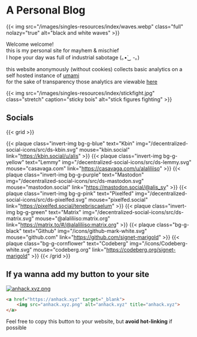 ---
---
# A Personal Blog

{{< img src="/images/singles-resources/index/waves.webp" class="full" nolazy="true" alt="black and white waves" >}}

Welcome welcome!  
this is my personal site for mayhem & mischief  
I hope your day was full of industrial sabotage (｡•̀‿ -｡)

this website anonymously (without cookies) collects basic analytics on a self hosted instance of [umami](https://umami.is/)  
for the sake of transparency those analytics are viewable [here](https://data-sb-v-analytics.anhack.com/share/3SKpsTgESfggNkdM/anhack)

{{< img src="/images/singles-resources/index/stickfight.jpg" class="stretch" caption="sticky bois" alt="stick figures fighting" >}}

## Socials
{{< grid >}}
<!-- {{< plaque class="invert-img bg-g-orange" text="Firefish" img="/decentralized-social-icons/src/ds-firefish.svg" mouse="firefish.social" link="https://firefish.social/@alis" >}} -->
{{< plaque class="invert-img bg-g-blue"   text="Kbin"     img="/decentralized-social-icons/src/ds-kbin.svg"     mouse="kbin.social"     link="https://kbin.social/u/alis" >}}
{{< plaque class="invert-img bg-g-yellow" text="Lemmy"    img="/decentralized-social-icons/src/ds-lemmy.svg"    mouse="casavaga.com"    link="https://casavaga.com/u/alaliliiso" >}}
{{< plaque class="invert-img bg-g-purple" text="Mastodon" img="/decentralized-social-icons/src/ds-mastodon.svg" mouse="mastodon.social" link="https://mastodon.social/@alis_sy" >}}
{{< plaque class="invert-img bg-g-pink"   text="Pixelfed" img="/decentralized-social-icons/src/ds-pixelfed.svg" mouse="pixelfed.social" link="https://pixelfed.social/tenebriscaelum" >}}
{{< plaque class="invert-img bg-g-green"  text="Matrix"   img="/decentralized-social-icons/src/ds-matrix.svg"   mouse="@alaliliiso:matrix.org" link="https://matrix.to/#/@alaliliiso:matrix.org" >}}
{{< plaque class="bg-g-black"             text="Github"   img="/icons/github-mark-white.svg"                    mouse="github.com"      link="https://github.com/signet-marigold" >}}
{{< plaque class="bg-g-cornflower"        text="Codeberg" img="/icons/Codeberg-white.svg"                       mouse="codeberg.org"    link="https://codeberg.org/signet-marigold" >}}
{{< /grid >}}


## If ya wanna add my button to your site
[![anhack.xyz.png](/badges/anhack.xyz.png)](/badges/anhack.xyz.png)
```html
<a href="https://anhack.xyz" target="_blank">
	<img src="anhack.xyz.png" alt="anhack.xyz" title="anhack.xyz">
</a>
```
Feel free to copy this button to your website, but **avoid hot-linking** if possible
